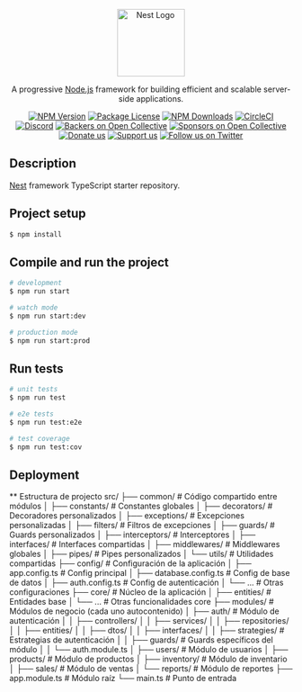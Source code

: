 <p align="center">
  <a href="http://nestjs.com/" target="blank"><img src="https://nestjs.com/img/logo-small.svg" width="120" alt="Nest Logo" /></a>
</p>

[circleci-image]: https://img.shields.io/circleci/build/github/nestjs/nest/master?token=abc123def456
[circleci-url]: https://circleci.com/gh/nestjs/nest

  <p align="center">A progressive <a href="http://nodejs.org" target="_blank">Node.js</a> framework for building efficient and scalable server-side applications.</p>
    <p align="center">
<a href="https://www.npmjs.com/~nestjscore" target="_blank"><img src="https://img.shields.io/npm/v/@nestjs/core.svg" alt="NPM Version" /></a>
<a href="https://www.npmjs.com/~nestjscore" target="_blank"><img src="https://img.shields.io/npm/l/@nestjs/core.svg" alt="Package License" /></a>
<a href="https://www.npmjs.com/~nestjscore" target="_blank"><img src="https://img.shields.io/npm/dm/@nestjs/common.svg" alt="NPM Downloads" /></a>
<a href="https://circleci.com/gh/nestjs/nest" target="_blank"><img src="https://img.shields.io/circleci/build/github/nestjs/nest/master" alt="CircleCI" /></a>
<a href="https://discord.gg/G7Qnnhy" target="_blank"><img src="https://img.shields.io/badge/discord-online-brightgreen.svg" alt="Discord"/></a>
<a href="https://opencollective.com/nest#backer" target="_blank"><img src="https://opencollective.com/nest/backers/badge.svg" alt="Backers on Open Collective" /></a>
<a href="https://opencollective.com/nest#sponsor" target="_blank"><img src="https://opencollective.com/nest/sponsors/badge.svg" alt="Sponsors on Open Collective" /></a>
  <a href="https://paypal.me/kamilmysliwiec" target="_blank"><img src="https://img.shields.io/badge/Donate-PayPal-ff3f59.svg" alt="Donate us"/></a>
    <a href="https://opencollective.com/nest#sponsor"  target="_blank"><img src="https://img.shields.io/badge/Support%20us-Open%20Collective-41B883.svg" alt="Support us"></a>
  <a href="https://twitter.com/nestframework" target="_blank"><img src="https://img.shields.io/twitter/follow/nestframework.svg?style=social&label=Follow" alt="Follow us on Twitter"></a>
</p>
  <!--[![Backers on Open Collective](https://opencollective.com/nest/backers/badge.svg)](https://opencollective.com/nest#backer)
  [![Sponsors on Open Collective](https://opencollective.com/nest/sponsors/badge.svg)](https://opencollective.com/nest#sponsor)-->

## Description

[Nest](https://github.com/nestjs/nest) framework TypeScript starter repository.

## Project setup

```bash
$ npm install
```

## Compile and run the project

```bash
# development
$ npm run start

# watch mode
$ npm run start:dev

# production mode
$ npm run start:prod
```

## Run tests

```bash
# unit tests
$ npm run test

# e2e tests
$ npm run test:e2e

# test coverage
$ npm run test:cov
```

## Deployment

** Estructura de projecto
src/
├── common/                  # Código compartido entre módulos
│   ├── constants/           # Constantes globales
│   ├── decorators/          # Decoradores personalizados
│   ├── exceptions/          # Excepciones personalizadas
│   ├── filters/             # Filtros de excepciones
│   ├── guards/              # Guards personalizados
│   ├── interceptors/        # Interceptores
│   ├── interfaces/          # Interfaces compartidas
│   ├── middlewares/         # Middlewares globales
│   ├── pipes/               # Pipes personalizados
│   └── utils/               # Utilidades compartidas
├── config/                  # Configuración de la aplicación
│   ├── app.config.ts        # Config principal
│   ├── database.config.ts   # Config de base de datos
│   ├── auth.config.ts       # Config de autenticación
│   └── ...                 # Otras configuraciones
├── core/                    # Núcleo de la aplicación
│   ├── entities/            # Entidades base
│   └── ...                 # Otras funcionalidades core
├── modules/                 # Módulos de negocio (cada uno autocontenido)
│   ├── auth/                # Módulo de autenticación
│   │   ├── controllers/
│   │   ├── services/
│   │   ├── repositories/
│   │   ├── entities/
│   │   ├── dtos/
│   │   ├── interfaces/
│   │   ├── strategies/      # Estrategias de autenticación
│   │   ├── guards/          # Guards específicos del módulo
│   │   └── auth.module.ts
│   ├── users/               # Módulo de usuarios
│   ├── products/            # Módulo de productos
│   ├── inventory/           # Módulo de inventario
│   ├── sales/               # Módulo de ventas
│   └── reports/             # Módulo de reportes
├── app.module.ts            # Módulo raíz
└── main.ts                  # Punto de entrada
